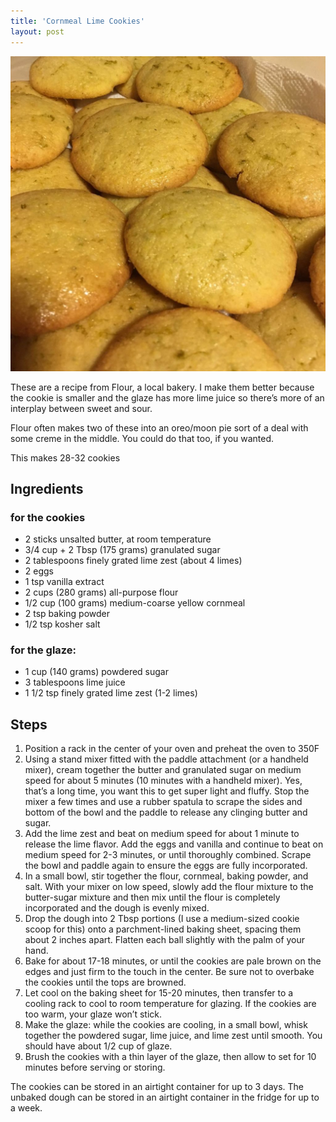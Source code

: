 ```yaml
---
title: 'Cornmeal Lime Cookies'
layout: post
---
```


![](/wp-content/uploads/2021/01/cornmeal-lime-1024x1024.jpg)

These are a recipe from Flour, a local bakery. I make them better because the cookie is smaller and the glaze has more lime juice so there’s more of an interplay between sweet and sour.

Flour often makes two of these into an oreo/moon pie sort of a deal with some creme in the middle. You could do that too, if you wanted.

This makes 28-32 cookies

## Ingredients

### for the cookies

- 2 sticks unsalted butter, at room temperature
- 3/4 cup + 2 Tbsp (175 grams) granulated sugar
- 2 tablespoons finely grated lime zest (about 4 limes)
- 2 eggs
- 1 tsp vanilla extract
- 2 cups (280 grams) all-purpose flour
- 1/2 cup (100 grams) medium-coarse yellow cornmeal
- 2 tsp baking powder
- 1/2 tsp kosher salt

### for the glaze:

- 1 cup (140 grams) powdered sugar
- 3 tablespoons lime juice
- 1 1/2 tsp finely grated lime zest (1-2 limes)

## Steps

1. Position a rack in the center of your oven and preheat the oven to 350F
2. Using a stand mixer fitted with the paddle attachment (or a handheld mixer), cream together the butter and granulated sugar on medium speed for about 5 minutes (10 minutes with a handheld mixer). Yes, that’s a long time, you want this to get super light and fluffy. Stop the mixer a few times and use a rubber spatula to scrape the sides and bottom of the bowl and the paddle to release any clinging butter and sugar.
3. Add the lime zest and beat on medium speed for about 1 minute to release the lime flavor. Add the eggs and vanilla and continue to beat on medium speed for 2-3 minutes, or until thoroughly combined. Scrape the bowl and paddle again to ensure the eggs are fully incorporated.
4. In a small bowl, stir together the flour, cornmeal, baking powder, and salt. With your mixer on low speed, slowly add the flour mixture to the butter-sugar mixture and then mix until the flour is completely incorporated and the dough is evenly mixed.
5. Drop the dough into 2 Tbsp portions (I use a medium-sized cookie scoop for this) onto a parchment-lined baking sheet, spacing them about 2 inches apart. Flatten each ball slightly with the palm of your hand.
6. Bake for about 17-18 minutes, or until the cookies are pale brown on the edges and just firm to the touch in the center. Be sure not to overbake the cookies until the tops are browned.
7. Let cool on the baking sheet for 15-20 minutes, then transfer to a cooling rack to cool to room temperature for glazing. If the cookies are too warm, your glaze won’t stick.
8. Make the glaze: while the cookies are cooling, in a small bowl, whisk together the powdered sugar, lime juice, and lime zest until smooth. You should have about 1/2 cup of glaze.
9. Brush the cookies with a thin layer of the glaze, then allow to set for 10 minutes before serving or storing.

The cookies can be stored in an airtight container for up to 3 days. The unbaked dough can be stored in an airtight container in the fridge for up to a week.
